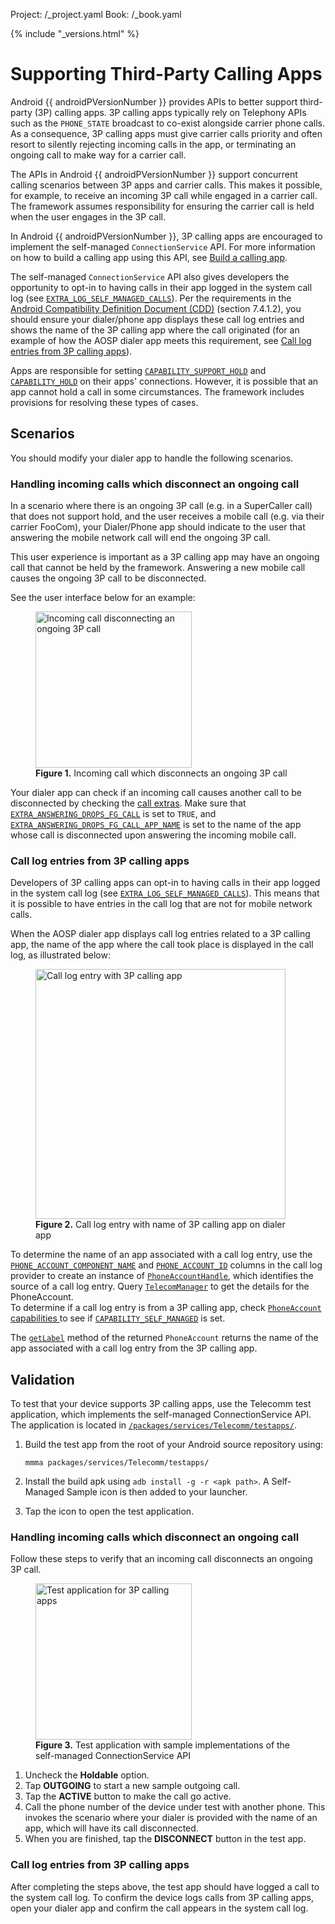 Project: /_project.yaml
Book: /_book.yaml

{% include "_versions.html" %}

<!--
  Copyright 2018 The Android Open Source Project

  Licensed under the Apache License, Version 2.0 (the "License");
  you may not use this file except in compliance with the License.
  You may obtain a copy of the License at

      http://www.apache.org/licenses/LICENSE-2.0

  Unless required by applicable law or agreed to in writing, software
  distributed under the License is distributed on an "AS IS" BASIS,
  WITHOUT WARRANTIES OR CONDITIONS OF ANY KIND, either express or implied.
  See the License for the specific language governing permissions and
  limitations under the License.
-->

# Supporting Third-Party Calling Apps

Android {{ androidPVersionNumber }} provides APIs to better support third-party
(3P) calling apps. 3P calling apps typically rely on Telephony APIs such as the
`PHONE_STATE` broadcast to co-exist alongside carrier phone calls. As a
consequence, 3P calling apps must give carrier calls priority and often resort
to silently rejecting incoming calls in the app, or terminating an ongoing call
to make way for a carrier call.

The APIs in Android {{ androidPVersionNumber }} support concurrent calling
scenarios between 3P apps and carrier calls. This makes it possible, for
example, to receive an incoming 3P call while engaged in a carrier call. The
framework assumes responsibility for ensuring the carrier call is held when the
user engages in the 3P call.

In Android {{ androidPVersionNumber }}, 3P calling apps are encouraged to
implement the self-managed `ConnectionService` API. For more information on how
to build a calling app using this API, see
[Build a calling app](https://developer.android.com/guide/topics/connectivity/telecom/selfManaged).

The self-managed `ConnectionService` API also gives developers the opportunity
to opt-in to having calls in their app logged in the system call log (see
[`EXTRA_LOG_SELF_MANAGED_CALLS`](https://developer.android.com/reference/android/telecom/PhoneAccount#EXTRA_LOG_SELF_MANAGED_CALLS)).
Per the requirements in the
[Android Compatibility Definition Document (CDD)](/compatibility/android-cdd#7_4_data_connectivity)
(section 7.4.1.2), you should ensure your dialer/phone app displays these
call log entries and shows the name of the 3P calling app where the call
originated (for an example of how the AOSP dialer app meets this requirement,
see
[Call log entries from 3P calling apps](#call_log_entries_from_3p_calling_apps)).

Apps are responsible for setting
[`CAPABILITY_SUPPORT_HOLD`](https://developer.android.com/reference/android/telecom/Connection.html#CAPABILITY_SUPPORT_HOLD)
and
[`CAPABILITY_HOLD`](https://developer.android.com/reference/android/telecom/Connection.html#CAPABILITY_HOLD)
on their apps' connections. However, it is possible that an app cannot hold a
call in some circumstances. The framework includes provisions for resolving
these types of cases.

## Scenarios

You should modify your dialer app to handle the following scenarios.

### Handling incoming calls which disconnect an ongoing call

In a scenario where there is an ongoing 3P call (e.g. in a SuperCaller call)
that does not support hold, and the user receives a mobile call (e.g. via their
carrier FooCom), your Dialer/Phone app should indicate to the user that
answering the mobile network call will end the ongoing 3P call.

This user experience is important as a 3P calling app may have an ongoing call
that cannot be held by the framework. Answering a new mobile call causes the
ongoing 3P call to be disconnected.

See the user interface below for an example:

<figure id="incoming-call-3p-call-app">
  <img src="/devices/tech/connect/images/incoming-call-3p-call-app.png"
    width="250" class="screenshot"
    alt="Incoming call disconnecting an ongoing 3P call">
  <figcaption><strong>Figure 1.</strong> Incoming call which disconnects an
  ongoing 3P call</figcaption>
</figure>

Your dialer app can check if an incoming call causes another call to be
disconnected by checking the
[call extras](https://developer.android.com/reference/android/telecom/Call.Details.html#getExtras\(\)).
Make sure that
[`EXTRA_ANSWERING_DROPS_FG_CALL`](https://developer.android.com/reference/android/telecom/Connection.html#EXTRA_ANSWERING_DROPS_FG_CALL)
is set to `TRUE`, and
[`EXTRA_ANSWERING_DROPS_FG_CALL_APP_NAME`](https://developer.android.com/reference/android/telecom/Connection.html#EXTRA_ANSWERING_DROPS_FG_CALL_APP_NAME)
is set to the name of the app whose call is disconnected upon answering the
incoming mobile call.

### Call log entries from 3P calling apps

Developers of 3P calling apps can opt-in to having calls in their app logged in
the system call log (see
[`EXTRA_LOG_SELF_MANAGED_CALLS`](https://developer.android.com/reference/android/telecom/PhoneAccount#EXTRA_LOG_SELF_MANAGED_CALLS)).
This means that it is possible to have entries in the call log that are not for
mobile network calls.

When the AOSP dialer app displays call log entries related to a 3P calling app,
the name of the app where the call took place is displayed in the call log, as
illustrated below:

<figure id="call-log-entry-3p">
  <img src="/devices/tech/connect/images/call-log-entry-3p.png"
    width="400" class="screenshot"
    alt="Call log entry with 3P calling app">
  <figcaption><strong>Figure 2.</strong> Call log entry with name of 3P calling
  app on dialer app</figcaption>
</figure>

To determine the name of an app associated with a call log entry, use the
[`PHONE_ACCOUNT_COMPONENT_NAME`](https://developer.android.com/reference/android/provider/CallLog.Calls.html#PHONE_ACCOUNT_COMPONENT_NAME)
and
[`PHONE_ACCOUNT_ID`](https://developer.android.com/reference/android/provider/CallLog.Calls.html#PHONE_ACCOUNT_ID)
columns in the call log provider to create an instance of
[`PhoneAccountHandle`](https://developer.android.com/reference/android/telecom/PhoneAccountHandle.html#PhoneAccountHandle\(android.content.ComponentName,%20java.lang.String\)),
which identifies the source of a call log entry. Query
[`TelecomManager`](https://developer.android.com/reference/android/telecom/TelecomManager.html#getPhoneAccount\(android.telecom.PhoneAccountHandle\))
to get the details for the PhoneAccount. \
To determine if a call log entry is from a 3P calling app, check
[`PhoneAccount` capabilities ](https://developer.android.com/reference/android/telecom/PhoneAccount.html#getCapabilities\(\))
to see if
[`CAPABILITY_SELF_MANAGED`](https://developer.android.com/reference/android/telecom/PhoneAccount.html#CAPABILITY_SELF_MANAGED)
is set.

The
[`getLabel`](https://developer.android.com/reference/android/telecom/PhoneAccount.html#getLabel\(\))
method of the returned `PhoneAccount` returns the name of the app associated
with a call log entry from the 3P calling app.

## Validation

To test that your device supports 3P calling apps, use the Telecomm test
application, which implements the self-managed ConnectionService API. The
application is located in
[`/packages/services/Telecomm/testapps/`](https://android.googlesource.com/platform/packages/services/Telecomm/+/master/testapps/).

1.  Build the test app from the root of your Android source repository using:

    `mmma packages/services/Telecomm/testapps/`

1.  Install the build apk using `adb install -g -r <apk path>`. A Self-Managed
    Sample icon is then added to your launcher.

1.  Tap the icon to open the test application.

### Handling incoming calls which disconnect an ongoing call

Follow these steps to verify that an incoming call disconnects an ongoing 3P
call.

<figure id="test-app-3p-call">
  <img src="/devices/tech/connect/images/test-app-3p-call.png"
    width="250" class="screenshot"
    alt="Test application for 3P calling apps">
  <figcaption><strong>Figure 3.</strong> Test application with sample
  implementations of the self-managed ConnectionService API</figcaption>
</figure>

1.  Uncheck the **Holdable** option.
1.  Tap **OUTGOING** to start a new sample outgoing call.
1.  Tap the **ACTIVE** button to make the call go active.
1.  Call the phone number of the device under test with another phone. This
    invokes the scenario where your dialer is provided with the name of an app,
    which will have its call disconnected.
1.  When you are finished, tap the **DISCONNECT** button in the test app.

### Call log entries from 3P calling apps

After completing the steps above, the test app should have logged a call to the
system call log. To confirm the device logs calls from 3P calling apps,
open your dialer app and confirm the call appears in the system call log.
